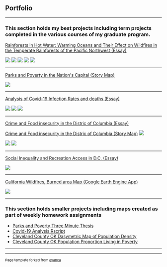 ## Portfolio

---

### This section holds my best projects including term projects completed in the various courses of my graduate program.  

[Rainforests in Hot Water: Warming Oceans and Their Effect on Wildfires in the Temperate Rainforests of the Pacific Northwest (Essay)](https://github.com/MikeNims/GIS-Professional-Portfolio/blob/c3ef48227bbc1d3b326e43ea1433768358b83614/pdf/Rainforests_in_Hot_Water_Term_Project_Michael_Nims_Complete.pdf)

<img src= "images/Temp_variations.png?raw=true"/> 

<img src= "images/Wildfire_map_2020.png?raw=true"/> 

<img src= "images/AVG_SST_F.png?raw=true"/> 

<img src= "images/AVG_WF_Size.png?raw=true"/> 

<img src= "images/Capstone_project_table.png?raw=true"/> 


---

[Parks and Poverty in the Nation's Capital (Story Map)](https://storymaps.arcgis.com/stories/e827df3beaa0481ebdd2ef3233eafd3f)

<img src= "images/National_mall.JPG?raw=true"/> 

 
---

[Analysis of Covid-19 Infection Rates and deaths (Essay)](/pdf/Analysis_of_Covid-19_Infection_Rates_and_Deaths_in_the_US.pdf)

<img src="images/Covid_graphs.JPG?raw=true"/>

<img src="images/Covid_deaths_by_state.JPG?raw=true"/>

<img src="images/Covid_cases_and_deaths.JPG?raw=true"/>
 
---

[Crime and Food insecurity in the Distric of Columbia (Essay)](/pdf/Crime_and_Food_Insecurity_in_the_District_of_Columbia.pdf)

[Crime and Food insecurity in the Distric of Columbia (Story Map)](https://storymaps.arcgis.com/stories/76fb1059fabb49c494bac71e623983fb)
<img src="images/Moran's I.JPG?raw=true"/>

<img src="images/High_crime_food_insecure.JPG?raw=true"/>

<img src="images/Low_crime_food insecure.JPG?raw=true"/>

---

[Social Inequality and Recreation Access in D.C. (Essay)](/pdf/Social_Inequality_and_Recreation_Access_in_the_Nation’s_Capitol.pdf)

<img src="images/Parks_and_inequality_results.JPG?raw=true"/>

---
[California Wildfires, Burned area Map (Google Earth Engine App)](https://mpnims.users.earthengine.app/view/michael-nims-remote-sensing-app)

<img src="images/Google_Earth_Engine_app.jpg?raw=true"/> 

---
### This section holds smaller projects including maps created as part of weekly homework assignments

- [Parks and Poverty Three Minute Thesis](https://github.com/MikeNims/GIS_Portfolio/blob/main/Three%20minute%20Thesis%2C%20DC%20Parks.pdf)
- [Covid-19 Analysis Rscript](https://github.com/MikeNims/GIS_Portfolio/blob/main/Covid-19%20Infection%20rates%20and%20deaths%20RScript.R)
- [Cleveland County OK Dasymetric Map of Population Density](https://github.com/MikeNims/GIS_Portfolio/blob/main/Cleveland_County_Dasymetric_map.pdf)
- [Cleveland County OK Population Proportion Living in Poverty](https://github.com/MikeNims/GIS_Portfolio/blob/main/Cleveland_County_Poverty_Levels.pdf)


---




---
<p style="font-size:11px">Page template forked from <a href="https://github.com/evanca/quick-portfolio">evanca</a></p>
<!-- Remove above link if you don't want to attibute -->
 

